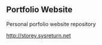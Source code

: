 Portfolio Website
----------------
Personal porfolio website repository

http://storey.sysreturn.net
